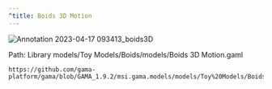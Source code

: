 ```yaml
---
^title: Boids 3D Motion
---
```


![Annotation 2023-04-17 093413_boids3D](https://user-images.githubusercontent.com/4437331/232418036-d4dcc9ed-8d79-4994-b678-87067f03dbb4.png)

Path: Library models/Toy Models/Boids/models/Boids 3D Motion.gaml

```gaml reference
https://github.com/gama-platform/gama/blob/GAMA_1.9.2/msi.gama.models/models/Toy%20Models/Boids/models/Boids%203D%20Motion.gaml
```